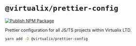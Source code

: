 # `@virtualix/prettier-config`

[![Publish NPM Package](https://github.com/Virtualix-LTD/prettier-config/actions/workflows/publish-npm.yml/badge.svg)](https://github.com/Virtualix-LTD/prettier-config/actions/workflows/publish-npm.yml)


Prettier configuration for all JS/TS projects within Virtualix LTD.

```bash
yarn add -D @virtualix/prettier-config
```

